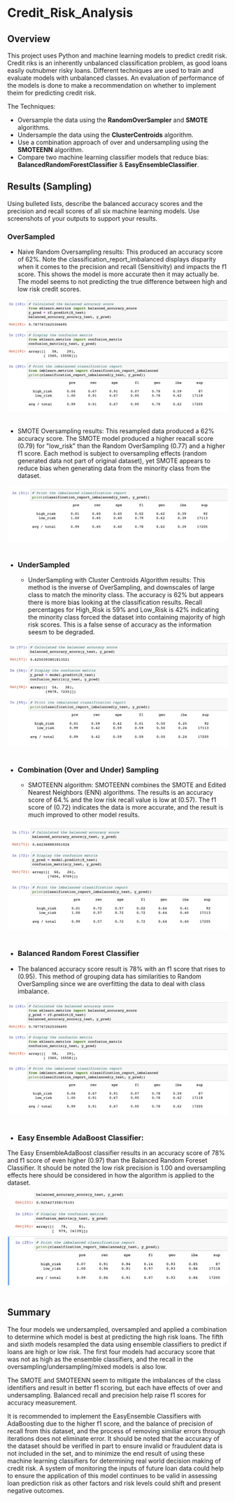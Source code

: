# Credit_Risk_Analysis

## Overview
This project uses Python and machine learning models to predict credit risk.  Credit riks is an inherently unbalanced classification problem, as good loans easily outnubmer risky loans. Different techniques are used to train and evaluate models with unbalanced classes.  An evaluation of performance of the models is done to make a recommendation on whether to implement theim for predicting credit risk.  

The Techniques:
- Oversample the data using the **RandomOverSampler** and **SMOTE** algorithms.
- Undersample the data using the **ClusterCentroids** algorithm.
- Use a combination approach of over and undersampling using the **SMOTEENN** algorithm.
- Compare two machine learning classifier models that reduce bias: **BalancedRandomForestClassifier** & **EasyEnsembleClassifier**.

## Results (Sampling)

Using bulleted lists, describe the balanced accuracy scores and the precision and recall scores of all six machine learning models. Use screenshots of your outputs to support your results.

### OverSampled

  - Naive Random Oversampling results: This produced an accuracy score of 62%.  Note the classification_report_imbalanced displays disparity when it comes to the precision and recall (Sensitivity) and impacts the f1 score.  This shows the model is more accurate then it may actually be.  The model seems to not predicting the  true difference between high and low risk credit scores.
  
<p align="center">  
<img src="https://github.com/dfwdamon/Credit_Risk_Analysis/blob/main/balancedrf.png" />
  <br>  </br>
</p>

  - SMOTE Oversampling results: This resampled data produced a 62% accuracy score.  The SMOTE model produced a higher reacall score (0.79) for "low_risk" than the Random OverSampling (0.77) and a higher f1 score.  Each method is subject to oversampling effects (random generated data not part of original dataset), yet SMOTE appears to reduce bias when generating data from the minority class from the dataset.

<p align="center">
<img src="https://github.com/dfwdamon/Credit_Risk_Analysis/blob/main/SMOTE.png"/>
    <br>  </br>
</p>

- ### UnderSampled
  - UnderSampling with Cluster Centroids Algorithm results: This method is the inverse of OverSampling, and downscales of large class to match the minority class. The accuracy is 62% but appears there is more bias looking at the classification results.  Recall percentages for High_Risk is 59% and Low_Risk is 42% indicating the minority class forced the dataset into containing majority of high risk scores.  This is a false sense of accuracy as the information seesm to be degraded. 

<p align="center">
<img src="https://github.com/dfwdamon/Credit_Risk_Analysis/blob/main/undersampling.png"/>
    <br>  </br>
</p>

- ### Combination (Over and Under) Sampling
  - SMOTEENN algorithm: SMOTEENN combines the SMOTE and Edited Nearest Neighbors (ENN) algorithms.  The results is an accuracy score of 64.% and the low risk recall value is  low at (0.57).  The f1 score of (0.72) indicates the data is more accurate, and the result is much improved to other model results.
 
<p align="center">
<img src="https://github.com/dfwdamon/Credit_Risk_Analysis/blob/main/combination.png"/>
   <br>  </br>
</p>

- ### Balanced Random Forest Classifier 
- The balanced accuracy score result is 78% with an f1 score that rises to (0.95).  This method of grouping data has similarities to Random OverSampling since we are overfitting the data to deal with class imbalance.  

<p align="center">
<img src="https://github.com/dfwdamon/Credit_Risk_Analysis/blob/main/balancedrf.png"/>
   <br>  </br>
</p>

- ### Easy Ensemble AdaBoost Classifier:
The Easy EnsembleAdaBoost classifier results in an accuracy score of 78% and f1 score of even higher (0.97) than the Balanced Random Foreset Classifier.  It should be noted the low risk precision is 1.00 and oversampling effects here should be considered in how the algorithm is applied to the dataset. 

<p align="center">
<img src="https://github.com/dfwdamon/Credit_Risk_Analysis/blob/main/easy_ensemble.png"/>
   <br>  </br>
</p>

## Summary
The four models we undersampled, oversampled and applied a combination to determine which model is best at predicting the high risk loans. The fifth and sixth models resampled the data using ensemble classifiers to predict if loans are high or low risk. The first four models had accuracy score that was not as high as the ensemble classifiers, and the recall in the oversampling/undersampling/mixed models is also low. 

The SMOTE and SMOTEENN seem to mitigate the imbalances of the class identifiers and result in better f1 scoring, but each have 
effects of over and undersampling.  Balanced recall and precision help raise f1 scores for accuracy measurement. 

It is recommended to implement the EasyEnsemble Classifiers with AdaBoosting due to the higher f1 score, and the balance of precision of recall from this dataset, and the process of removing similiar errors through iterations does not eliminate error.  It should be noted that the accuracy of the dataset should be verified in part to ensure invalid or fraudulent data is not included in the set, and to minimize the end result of using these machine learning classifiers for determining real world decision making of credit risk.  A system of monitoring the inputs of future loan data could help to ensure the application of this model continues to be valid in assessing loan prediction risk as other factors and risk levels could shift and present negative outcomes. 